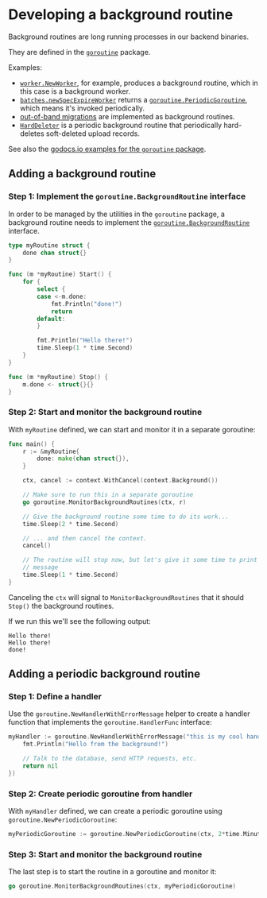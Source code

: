 # Developing a background routine

Background routines are long running processes in our backend binaries.

They are defined in the [`goroutine`](https://sourcegraph.com/github.com/sourcegraph/sourcegraph@b946a20/-/blob/internal/goroutine/background.go?subtree=true#L22) package.

Examples:

- [`worker.NewWorker`](https://sourcegraph.com/search?q=repo:%5Egithub%5C.com/sourcegraph/sourcegraph%24+worker.NewWorker&patternType=literal), for example, produces a background routine, which in this case is a background worker.
- [`batches.newSpecExpireWorker`](https://sourcegraph.com/github.com/sourcegraph/sourcegraph/-/blob/enterprise/internal/batches/background/spec_expire.go?subtree=true#L13-27) returns a [`goroutine.PeriodicGoroutine`](https://sourcegraph.com/github.com/sourcegraph/sourcegraph@b946a20362ee7dfedb3b1fbc7f8bb002135d7283/-/blob/internal/goroutine/periodic.go?subtree=true#L14:78), which means it's invoked periodically.
- [out-of-band migrations](oobmigrations.md) are implemented as background routines.
- [`HardDeleter`](https://sourcegraph.com/github.com/sourcegraph/sourcegraph@b946a20362ee7dfedb3b1fbc7f8bb002135d7283/-/blob/enterprise/cmd/frontend/internal/codeintel/background/janitor/hard_delete.go?subtree=true#L33) is a periodic background routine that periodically hard-deletes soft-deleted upload records.

See also the [godocs.io examples for the `goroutine` package](https://godocs.io/github.com/sourcegraph/sourcegraph/internal/goroutine).

## Adding a background routine

### Step 1: Implement the `goroutine.BackgroundRoutine` interface

In order to be managed by the utilities in the `goroutine` package, a background routine needs to implement the [`goroutine.BackgroundRoutine`](https://github.com/sourcegraph/sourcegraph/blob/b946a20362ee7dfedb3b1fbc7f8bb002135d7283/internal/goroutine/background.go#L20-L29) interface.

```go
type myRoutine struct {
	done chan struct{}
}

func (m *myRoutine) Start() {
	for {
		select {
		case <-m.done:
			fmt.Println("done!")
			return
		default:
		}

		fmt.Println("Hello there!")
		time.Sleep(1 * time.Second)
	}
}

func (m *myRoutine) Stop() {
	m.done <- struct{}{}
}
```

### Step 2: Start and monitor the background routine

With `myRoutine` defined, we can start and monitor it in a separate goroutine:

```go
func main() {
	r := &myRoutine{
		done: make(chan struct{}),
	}

	ctx, cancel := context.WithCancel(context.Background())

	// Make sure to run this in a separate goroutine
	go goroutine.MonitorBackgroundRoutines(ctx, r)

	// Give the background routine some time to do its work...
	time.Sleep(2 * time.Second)

	// ... and then cancel the context.
	cancel()

	// The routine will stop now, but let's give it some time to print its
	// message
	time.Sleep(1 * time.Second)
}
```

Canceling the `ctx` will signal to `MonitorBackgroundRoutines` that it should `Stop()` the background routines.

If we run this we'll see the following output:

```
Hello there!
Hello there!
done!
```

## Adding a periodic background routine

### Step 1: Define a handler

Use the `goroutine.NewHandlerWithErrorMessage` helper to create a handler function that implements the `goroutine.HandlerFunc` interface:

```go
myHandler := goroutine.NewHandlerWithErrorMessage("this is my cool handler", func(ctx context.Context) error {
	fmt.Println("Hello from the background!")

	// Talk to the database, send HTTP requests, etc.
	return nil
})
```

### Step 2: Create periodic goroutine from handler

With `myHandler` defined, we can create a periodic goroutine using `goroutine.NewPeriodicGoroutine`:

```go
myPeriodicGoroutine := goroutine.NewPeriodicGoroutine(ctx, 2*time.Minute, myHandler)
```

### Step 3: Start and monitor the background routine

The last step is to start the routine in a goroutine and monitor it:

```go
go goroutine.MonitorBackgroundRoutines(ctx, myPeriodicGoroutine)
```
